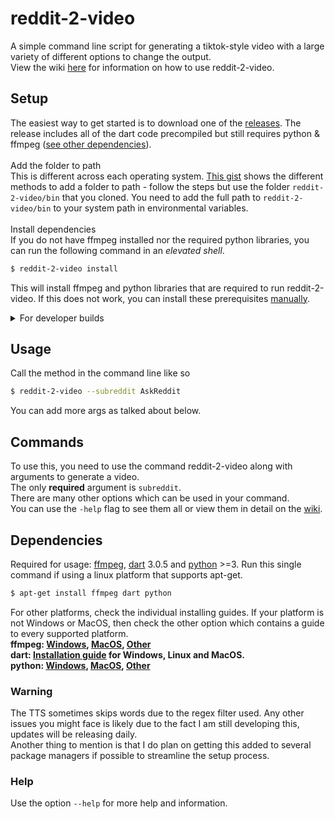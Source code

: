 # reddit-2-video
A simple command line script for generating a tiktok-style video with a large variety of different options to change the output. <br>
View the wiki [here](https://github.com/Thomasssb1/reddit-2-video/wiki) for information on how to use reddit-2-video.

## Setup
The easiest way to get started is to download one of the [releases](https://github.com/Thomasssb1/reddit-2-video/releases). The release includes all of the dart code precompiled but still requires python & ffmpeg ([see other dependencies](https://github.com/Thomasssb1/reddit-2-video#dependencies)).<br><br>
Add the folder to path<br>
This is different across each operating system. [This gist](https://gist.github.com/nex3/c395b2f8fd4b02068be37c961301caa7) shows the different methods to add a folder to path - follow the steps but use the folder `reddit-2-video/bin` that you cloned. You need to add the full path to `reddit-2-video/bin` to your system path in environmental variables.<br><br>
Install dependencies<br>
If you do not have ffmpeg installed nor the required python libraries, you can run the following command in an *elevated shell*.
```sh
$ reddit-2-video install
```
This will install ffmpeg and python libraries that are required to run reddit-2-video. If this does not work, you can install these prerequisites [manually](https://github.com/Thomasssb1/reddit-2-video#dependencies).
<details>
    <summary>For developer builds</summary><br>
    
>Run the following command in your terminal in order to rebuild the executable each time something is changed whilst developing an update. You <u>do not</u> need to add the <b>reddit-2-video/bin</b> folder to path like normal.<br><br>
>
>Clone the repository
>```sh 
>$ git clone https://github.com/Thomasssb1/reddit-2-video.git
>```
>Activate the repo so it can be used throughout your system
>```sh
>$ dart pub global activate --source path reddit-2-video
>```
>You will also need to add a video file named `video1.mp4` inside of the `reddit-2-video/defaults/` folder. This will be the video that runs in the background.<br> Due to file size I have not included this myself. Although, I am considering a solution that will download them within reddit-2-video for later use.
</details>

## Usage

Call the method in the command line like so
```sh
$ reddit-2-video --subreddit AskReddit
```
You can add more args as talked about below.

## Commands
To use this, you need to use the command reddit-2-video along with arguments to generate a video. <br>
The only **required** argument is `subreddit`.
<br>
There are many other options which can be used in your command.<br>You can use the `-help` flag to see them all or view them in detail on the [wiki](https://github.com/Thomasssb1/reddit-2-video/wiki/Documentation).

## Dependencies
Required for usage: [ffmpeg](https://ffmpeg.org/about.html), [dart](https://dart.dev/) 3.0.5 and [python](https://www.python.org/) >=3.
Run this single command if using a linux platform that supports apt-get.
```sh
$ apt-get install ffmpeg dart python
```
For other platforms, check the individual installing guides. If your platform is not Windows or MacOS, then check the other option which contains a guide to every supported platform.<br>
<b>ffmpeg: [Windows](https://www.gyan.dev/ffmpeg/builds/), [MacOS](https://evermeet.cx/ffmpeg/), [Other](https://ffmpeg.org/download.html)<br>
dart: [Installation guide](https://dart.dev/get-dart#install) for Windows, Linux and MacOS.<br>
python: [Windows](https://www.python.org/downloads/windows/), [MacOS](https://www.python.org/downloads/macos/), [Other](https://www.python.org/download/other/)
</b>
### Warning
The TTS sometimes skips words due to the regex filter used. Any other issues you might face is likely due to the fact I am still developing this, updates will be releasing daily.<br> Another thing to mention is that I do plan on getting this added to several package managers if possible to streamline the setup process.
### Help
Use the option `--help` for more help and information.

